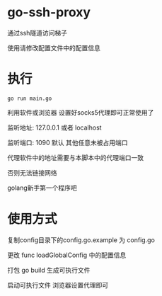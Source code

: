 # go-ssh-proxy通过ssh隧道访问梯子使用请修改配置文件中的配置信息# 执行```shell scriptgo run main.go```利用软件或浏览器 设置好socks5代理即可正常使用了监听地址: 127.0.0.1 或者 localhost监听端口: 1090 默认 其他任意未被占用端口代理软件中的地址需要与本脚本中的代理端口一致否则无法链接网络golang新手第一个程序吧# 使用方式复制config目录下的config.go.example 为 config.go更改 func loadGlobalConfig 中的配置信息打包 go build 生成可执行文件启动可执行文件 浏览器设置代理即可